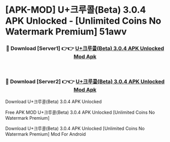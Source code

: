 # [APK-MOD] U+크루콜(Beta) 3.0.4 APK Unlocked - [Unlimited Coins No Watermark Premium] 51awv



<div align="center">
<h3>🔴 Download [Server1] 👉👉 <a href="https://momento.my/?title=U+크루콜(Beta)_3.0.4_APK_Unlocked">U+크루콜(Beta) 3.0.4 APK Unlocked Mod Apk</a></h3><br>

<h3>🔴 Download [Server2] 👉👉 <a href="https://momento.my/?title=U+크루콜(Beta)_3.0.4_APK_Unlocked">U+크루콜(Beta) 3.0.4 APK Unlocked Mod Apk</a></h3>
</div>



Download U+크루콜(Beta) 3.0.4 APK Unlocked 

Free APK MOD U+크루콜(Beta) 3.0.4 APK Unlocked [Unlimited Coins No Watermark Premium]

Download U+크루콜(Beta) 3.0.4 APK Unlocked [Unlimited Coins No Watermark Premium] Mod For Android
